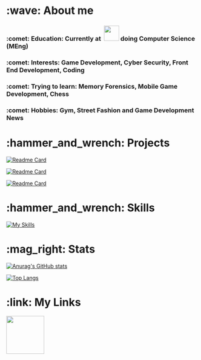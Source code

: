 <h1 align="left">:wave:	About me 	</h1>

<h3>
:comet:	Education: Currently at&nbsp;
<img src="https://user-images.githubusercontent.com/62362994/166346183-1696e715-0d39-4a79-b36e-80fe15921b71.jpg" height="40">   
doing Computer Science (MEng)
</h3>

<h3>
:comet: Interests: Game Development, Cyber Security, Front End Development, Coding 
</h3>

<h3>
:comet: Trying to learn: Memory Forensics, Mobile Game Development, Chess
</h3>

<h3>
:comet:	Hobbies: Gym, Street Fashion and Game Development News 
</h3>

<!-- :blue_heart:	Unordered sub-list. 

:purple_heart: Unordered sub-list. -->



<h1 align="left">:hammer_and_wrench: Projects	</h1>

  
[![Readme Card](https://github-readme-stats.vercel.app/api/pin/?username=jack-pap&repo=TetrECS&theme=tokyonight )](https://github.com/jack-pap/TetrECS)

[![Readme Card](https://github-readme-stats.vercel.app/api/pin/?username=jack-pap&repo=Riot-Data-Processing&theme=tokyonight )](https://github.com/jack-pap/Riot-Data-Processing)

[![Readme Card](https://github-readme-stats.vercel.app/api/pin/?username=jack-pap&repo=personal-website&theme=tokyonight )](https://github.com/jack-pap/personal-website)


<h1 align="left">:hammer_and_wrench: Skills	</h1>

[![My Skills](https://skillicons.dev/icons?i=github,git,java,haskell,unity,cs,python,vim)](https://skillicons.dev)

<h1 align="left">	:mag_right: Stats </h1>

[![Anurag's GitHub stats](https://github-readme-stats.vercel.app/api?username=jack-pap&count_private=true&theme=tokyonight )](https://github.com/anuraghazra/github-readme-stats)


[![Top Langs](https://github-readme-stats.vercel.app/api/top-langs/?username=jack-pap&layout=compact&count_private=true&theme=tokyonight )](https://github.com/anuraghazra/github-readme-stats)

<h1 align="left">:link: My Links </h1>


<p align="left">
  <a href="https://www.linkedin.com/in/jack-papaioannou-b073251b3/">
    <img src="https://user-images.githubusercontent.com/62362994/166345038-a807a7c2-dc56-4472-84af-2cdda1a0a234.png" width="100" >

 <!-- <a href="https://open.spotify.com/user/djpentakill?si=9d11e8c18d744ad8">
    <img src="https://user-images.githubusercontent.com/62362994/166345029-65eb7843-232a-498c-b1f2-db88e8ce15e9.png" width="100" >
-->
  
</p>

 
                                                                                                                             
            
                                                                                                                            
                                                                                                             
                                                                                                                     


                                                               
          
                                                   
